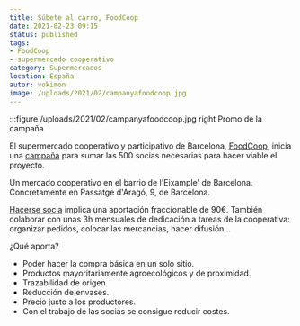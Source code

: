 ```yaml
---
title: Súbete al carro, FoodCoop
date: 2021-02-23 09:15
status: published
tags:
- FoodCoop
- supermercado cooperativo
category: Supermercados
location: España
autor: vokimon
image: /uploads/2021/02/campanyafoodcoop.jpg
---
```


:::figure /uploads/2021/02/campanyafoodcoop.jpg right
	Promo de la campaña

<!-- PELICAN_BEGIN_SUMMARY -->
El supermercado cooperativo y participativo de Barcelona, [FoodCoop],
inicia una [campaña] para sumar las 500 socias necesarias para hacer
viable el proyecto.
<!-- PELICAN_END_SUMMARY -->

Un mercado cooperativo en el barrio de l'Eixample' de Barcelona.
Concretamente en Passatge d'Aragó, 9, de Barcelona.

[Hacerse socia] implica una aportación fraccionable de 90€.
También colaborar con unas 3h mensuales de dedicación a tareas de la cooperativa:
organizar pedidos, colocar las mercancias, hacer difusión...

¿Qué aporta?

- Poder hacer la compra básica en un solo sitio.
- Productos mayoritariamente agroecológicos y de proximidad.
- Trazabilidad de origen.
- Reducción de envases.
- Precio justo a los productores.
- Con el trabajo de las socias se consigue reducir costes.



[FoodCoop]: http://foodcoopbcn.cat
[campaña]: https://twitter.com/foodcoopbcn/status/1361616642795569160?s=28
[Hacerse socia]: http://foodcoopbcn.cat/festesocia



